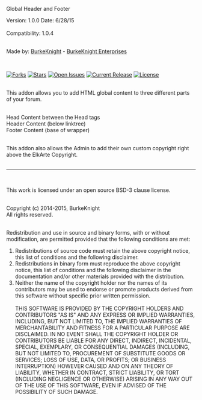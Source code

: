 Global Header and Footer   <br>

Version: 1.0.0 Date: 6/28/15 <br>  
Compatibility: 1.0.4   <br><br>

<p>Made by: <a href="http://www.elkarte.net/community/index.php?action=profile;u=130">BurkeKnight</a> - <a href="http://www.burkeknight.com/">BurkeKnight Enterprises</a></p>
<br />

[![Forks](https://img.shields.io/github/forks/BurkeKnight-Enterprises/BKE-Elk-Global_Header_and_Footer.svg)](https://github.com/BurkeKnight-Enterprises/BKE-Elk-Global_Header_and_Footer/network)
[![Stars](https://img.shields.io/github/stars/BurkeKnight-Enterprises/BKE-Elk-Global_Header_and_Footer.svg)](hhttps://github.com/BurkeKnight-Enterprises/BKE-Elk-Global_Header_and_Footer/stargazers)
[![Open Issues](https://img.shields.io/github/issues/BurkeKnight-Enterprises/BKE-Elk-Global_Header_and_Footer.svg)](https://github.com/BurkeKnight-Enterprises/BKE-Elk-Global_Header_and_Footer/issues)
[![Current Release](https://img.shields.io/github/release/BurkeKnight-Enterprises/BKE-Elk-Global_Header_and_Footer.svg)](https://github.com/BurkeKnight-Enterprises/BKE-Elk-Global_Header_and_Footer/releases)
[![License](https://img.shields.io/pypi/l/Django.svg)](http://opensource.org/licenses/BSD-3-Clause)<br /><br />

This addon allows you to add HTML global content to three different parts of your forum.<br><br>

Head Content between the Head tags<br>
Header Content (below linktree)<br>
Footer Content (base of wrapper)<br><br>


This addon also allows the Admin to add their own custom copyright right above the ElkArte Copyright.<br><br>

<hr /><br />

This work is licensed under an open source BSD-3 clause license.<br /><br />

Copyright (c) 2014-2015, BurkeKnight<br />
All rights reserved.<br /><br />

Redistribution and use in source and binary forms, with or without modification, are permitted provided that the following conditions are met:<br />
1. Redistributions of source code must retain the above copyright notice, this list of conditions and the following disclaimer.<br />
2. Redistributions in binary form must reproduce the above copyright notice, this list of conditions and the following disclaimer in the documentation and/or other materials provided with the distribution.<br />
3. Neither the name of the copyright holder nor the names of its contributors may be used to endorse or promote products derived from this software without specific prior written permission.<br /><br />
THIS SOFTWARE IS PROVIDED BY THE COPYRIGHT HOLDERS AND CONTRIBUTORS "AS IS" AND ANY EXPRESS OR IMPLIED WARRANTIES, INCLUDING, BUT NOT LIMITED TO, THE IMPLIED WARRANTIES OF MERCHANTABILITY AND FITNESS FOR A PARTICULAR PURPOSE ARE DISCLAIMED. IN NO EVENT SHALL THE COPYRIGHT HOLDER OR CONTRIBUTORS BE LIABLE FOR ANY DIRECT, INDIRECT, INCIDENTAL, SPECIAL, EXEMPLARY, OR CONSEQUENTIAL DAMAGES (INCLUDING, BUT NOT LIMITED TO, PROCUREMENT OF SUBSTITUTE GOODS OR SERVICES; LOSS OF USE, DATA, OR PROFITS; OR BUSINESS INTERRUPTION) HOWEVER CAUSED AND ON ANY THEORY OF LIABILITY, WHETHER IN CONTRACT, STRICT LIABILITY, OR TORT (INCLUDING NEGLIGENCE OR OTHERWISE) ARISING IN ANY WAY OUT OF THE USE OF THIS SOFTWARE, EVEN IF ADVISED OF THE POSSIBILITY OF SUCH DAMAGE.
